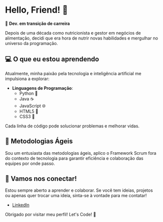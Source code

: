 # Hello, Friend! 🌟

🔄 **Dev. em transição de carreira**

Depois de uma década como nutricionista e gestor em negócios de alimentação, decidi que era hora de nutrir novas habilidades e mergulhar no universo da programação.

## 💻 O que eu estou aprendendo

Atualmente, minha paixão pela tecnologia e inteligência artificial me impulsiona a explorar:

- **Linguagens de Programação**:
  - Python 🐍
  - Java ☕
  - JavaScript 🌐
  - HTML5 📄
  - CSS3 🎨

Cada linha de código pode solucionar problemas e melhorar vidas.

## 🚀 Metodologias Ágeis

Sou um entusiasta das metodologias ágeis, aplico o Framework Scrum fora do contexto de tecnologia para garantir eficiência e colaboração das equipes por onde passo.

## 🤝 Vamos nos conectar!

Estou sempre aberto a aprender e colaborar. Se você tem ideias, projetos ou apenas quer trocar uma ideia, sinta-se à vontade para me contatar!

- [LinkedIn](https://www.linkedin.com/in/vinicius-toledo-736442253/)

Obrigado por visitar meu perfil! Let's Code! 🚀
